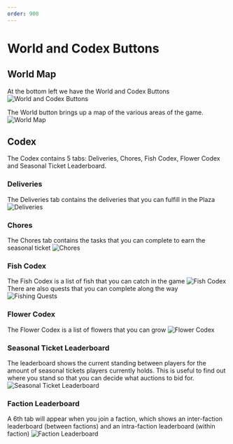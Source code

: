 ```yaml
---
order: 900
---
```


# World and Codex Buttons

## World Map
At the bottom left we have the World and Codex Buttons
![World and Codex Buttons](images/world_codex_buttons.png)

The World button brings up a map of the various areas of the game.
![World Map](images/world_map.png)

## Codex
The Codex contains 5 tabs: Deliveries, Chores, Fish Codex, Flower Codex and Seasonal Ticket Leaderboard.

### Deliveries
The Deliveries tab contains the deliveries that you can fulfill in the Plaza
![Deliveries](images/deliveries.png)

### Chores
The Chores tab contains the tasks that you can complete to earn the seasonal ticket
![Chores](images/chores.png)

### Fish Codex
The Fish Codex is a list of fish that you can catch in the game
![Fish Codex](images/fish_codex.png)
There are also quests that you can complete along the way
![Fishing Quests](images/fishing_quests.png)

### Flower Codex
The Flower Codex is a list of flowers that you can grow
![Flower Codex](images/flower_codex.png)

### Seasonal Ticket Leaderboard
The leaderboard shows the current standing between players for the amount of seasonal tickets players currently holds. This is useful to find out where you stand so that you can decide what auctions to bid for.
![Seasonal Ticket Leaderboard](images/seasonal_ticket_leaderboard.png)

### Faction Leaderboard
A 6th tab will appear when you join a faction, which shows an inter-faction leaderboard (between factions) and an intra-faction leaderboard (within faction)
![Faction Leaderboard](images/faction_leaderboard.png)